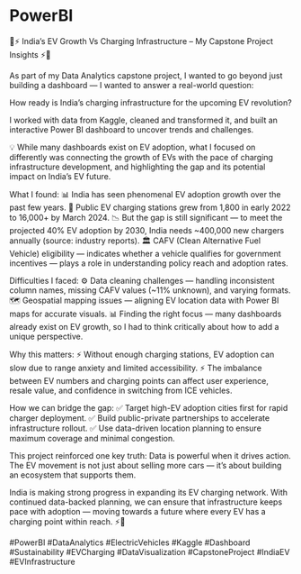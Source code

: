 # PowerBI
🚗⚡ India’s EV Growth Vs Charging Infrastructure – My Capstone Project Insights ⚡🚗

As part of my Data Analytics capstone project, I wanted to go beyond just building a dashboard — I wanted to answer a real-world question:

How ready is India’s charging infrastructure for the upcoming EV revolution?

I worked with data from Kaggle, cleaned and transformed it, and built an interactive Power BI dashboard to uncover trends and challenges.

💡 While many dashboards exist on EV adoption, what I focused on differently was connecting the growth of EVs with the pace of charging infrastructure development, and highlighting the gap and its potential impact on India’s EV future.

What I found:
📊 India has seen phenomenal EV adoption growth over the past few years.
🔌 Public EV charging stations grew from 1,800 in early 2022 to 16,000+ by March 2024.
📉 But the gap is still significant — to meet the projected 40% EV adoption by 2030, India needs ~400,000 new chargers annually (source: industry reports).
🏛 CAFV (Clean Alternative Fuel Vehicle) eligibility — indicates whether a vehicle qualifies for government incentives — plays a role in understanding policy reach and adoption rates.

Difficulties I faced:
⚙ Data cleaning challenges — handling inconsistent column names, missing CAFV values (~11% unknown), and varying formats.
🗺 Geospatial mapping issues — aligning EV location data with Power BI maps for accurate visuals.
📊 Finding the right focus — many dashboards already exist on EV growth, so I had to think critically about how to add a unique perspective.

Why this matters:
⚡ Without enough charging stations, EV adoption can slow due to range anxiety and limited accessibility.
⚡ The imbalance between EV numbers and charging points can affect user experience, resale value, and confidence in switching from ICE vehicles.

How we can bridge the gap:
✅ Target high-EV adoption cities first for rapid charger deployment.
✅ Build public-private partnerships to accelerate infrastructure rollout.
✅ Use data-driven location planning to ensure maximum coverage and minimal congestion.

This project reinforced one key truth: Data is powerful when it drives action.
The EV movement is not just about selling more cars — it’s about building an ecosystem that supports them.

India is making strong progress in expanding its EV charging network. With continued data-backed planning, we can ensure that infrastructure keeps pace with adoption — moving towards a future where every EV has a charging point within reach. ⚡🚗

#PowerBI #DataAnalytics #ElectricVehicles #Kaggle #Dashboard #Sustainability #EVCharging #DataVisualization #CapstoneProject #IndiaEV #EVInfrastructure
